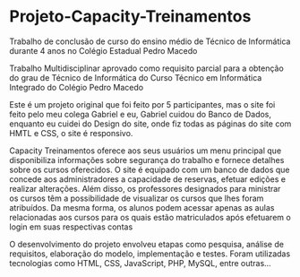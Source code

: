 # Projeto-Capacity-Treinamentos
Trabalho de conclusão de curso do ensino médio de Técnico de Informática durante 4 anos no Colégio Estadual Pedro Macedo

Trabalho Multidisciplinar aprovado como requisito parcial para a obtenção do grau de Técnico de Informática do Curso Técnico em Informática Integrado do Colégio Pedro Macedo

Este é um projeto original que foi feito por 5 participantes, mas o site foi feito pelo meu colega Gabriel e eu, Gabriel cuidou do Banco de Dados, enquanto eu cuidei do Design do site, onde fiz todas as páginas do site com HMTL e CSS, o site é responsivo.

Capacity Treinamentos oferece aos seus usuários um menu principal que disponibiliza informações sobre segurança do trabalho e fornece detalhes sobre os cursos oferecidos. O site é equipado com um banco de dados que concede aos administradores a capacidade de reservas, efetuar edições e realizar alterações. Além disso, os professores designados para ministrar os cursos têm a possibilidade de visualizar os cursos que lhes foram atribuídos. Da mesma forma, os alunos podem acessar apenas as aulas relacionadas aos cursos para os quais estão matriculados após efetuarem o login em suas respectivas contas

O desenvolvimento do projeto envolveu etapas como pesquisa, análise de requisitos, elaboração do modelo, implementação e testes. Foram utilizadas tecnologias como HTML, CSS, JavaScript, PHP, MySQL, entre outras…
